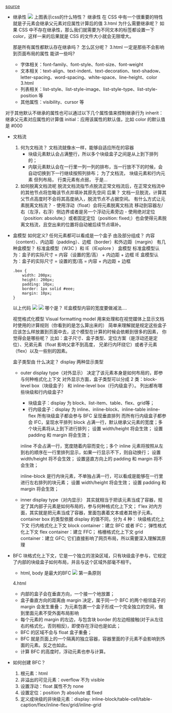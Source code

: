 [source](https://juejin.cn/post/6941206439624966152#heading-14)

- 继承性
    ![](https://p3-juejin.byteimg.com/tos-cn-i-k3u1fbpfcp/f8bd1604b143463eb121c1f46d71c652~tplv-k3u1fbpfcp-zoom-in-crop-mark:1304:0:0:0.awebp)
    上图表示css的什么特性？ 继承性
    在 CSS 中有一个很重要的特性就是子元素会继承父元素对应属性计算后的值
    3.html
    为什么需要继承呢？
    如果 CSS 中不存在继承性，那么我们就需要为不同文本的标签都设置一下 color，这样一来的后果就是 CSS 的文件大小就会无限增大。

    那是所有属性都默认存在继承吗？  怎么区分呢？ 3.html
    一定是那些不会影响到页面布局的属性
    能讲一些吗?
    - 字体相关：font-family、font-style、font-size、font-weight
    - 文本相关：text-align、text-indent、text-decoration、text-shadow、letter-spacing、word-spacing、white-space、line-height、color
    3.html
    - 列表相关：list-style、list-style-image、list-style-type、list-style-position 等
    - 其他属性：visibility、cursor 等

对于其他默认不继承的属性也可以通过以下几个属性值来控制继承行为
    inherit：继承父元素对应属性的计算值
    initial：应用该属性的默认值，比如 color 的默认值是 #000


- 文档流
    1. 何为文档流？ 
        文档流就像水一样，能够自适应所在的容器
        - 块级元素默认会占满整行，所以多个块级盒子之间是从上到下排列的；
        - 内联元素默认会在一行里一列一列的排布，当一行放不下的时候，会自动切换到下一行继续按照列排布；
        为了文档流， 块级元素和行内元素
        但列布局， 行类元素有点弱， 于是...
    2. 如何脱离文档流呢
        脱流文档流指节点脱流正常文档流后，在正常文档流中的其他节点将忽略该节点并填补其原先空间
        后果？
        文档一旦脱流，计算其父节点高度时不会将其高度纳入，脱流节点不占据空间。
        有什么方式让元素脱离文档流？
            - 使用浮动（float）会将元素脱离文档流
                移动到容器左/右（左浮，右浮）侧边界或者是另一个浮动元素旁边
            - 使用绝对定位（position: absolute;）或者固定定位（position: fixed;）也会使得元素脱离文档流，且空出来的位置将自动被后续节点填补。
    
- 盒模型
    如何定义?
    任何元素都可以看成是一个盒子
    由及部分组成？
    内容（content）、内边距（padding）、边框（border）和外边距（margin）
    有几种盒模型？
    标准盒模型（W3C ）和 IE（IExplore ） 盒模型
    标准盒模型认为：盒子的实际尺寸 = 内容（设置的宽/高） + 内边距 + 边框
    IE 盒模型认为：盒子的实际尺寸 = 设置的宽/高 = 内容 + 内边距 + 边框
    ```
    .box {
        width: 200px;
        height: 200px;
        padding: 10px;
        border: 1px solid #eee;
        margin: 10px;
    }
    ```
    以上代码
    ![](https://p3-juejin.byteimg.com/tos-cn-i-k3u1fbpfcp/c4b9dddb310540f78a19ea0f7da92938~tplv-k3u1fbpfcp-zoom-in-crop-mark:1304:0:0:0.awebp)
    ![](https://p3-juejin.byteimg.com/tos-cn-i-k3u1fbpfcp/302fcd74518b44b4adfe50b02dc3aed3~tplv-k3u1fbpfcp-zoom-in-crop-mark:1304:0:0:0.awebp)
    哪个是？
    IE盒模型内容的宽度要做减法....

    视觉格式化模型   Visual formatting model
    用来处理和在视觉媒体上显示文档时使用的计算规则（你看到的是怎么算出来的）
    简单来理解就是规定这些盒子应该怎么样放置到页面中去，这个模型在计算的时候会依赖到很多的因素， 你觉得会是哪些呢？
    比如：盒子尺寸、盒子类型、定位方案（是浮动还是定位）、兄弟元素（float 影响父拿不到高度， 兄弟行内环绕它）或者子元素（flex）以及一些别的因素。

    盒子类型由 什么决定？
    display
    两种显示类型
    - outer display type（对外显示）
        决定了该元素本身是如何布局的，即参与何种格式化上下文
        对外显示方面，盒子类型可以分成 2 类：block-level box（块级盒子） 和 inline-level box（行内级盒子）。
        列出都有哪些块级和行内级盒子?
        - 块级盒子：display 为 block、list-item、table、flex、grid等；
        - 行内级盒子：display 为 inline、inline-block、inline-table inline-flex
        所有块级盒子都会参与 BFC 呈现垂直排列
        而所有行内级盒子都参会 IFC，呈现水平排列
        block
        占满一行，默认继承父元素的宽度；多个块元素将从上到下进行排列；
        设置 width/height 将会生效；
        设置 padding 和 margin 将会生效；

        inline
        不会占满一行，宽度随着内容而变化；多个 inline 元素将按照从左到右的顺序在一行里排列显示，如果一行显示不下，则自动换行；
        设置 width/height 将不会生效；
        设置竖直方向上的 padding 和 margin 将不会生效；

        inline-block
        是行内块元素，不单独占满一行，可以看成是能够在一行里进行左右排列的块元素；
        设置 width/height 将会生效；
        设置 padding 和 margin 将会生效；


    - inner display type（对内显示）
        其实就相当于把该元素当成了容器，规定了其内部子元素是如何布局的，参与何种格式化上下文；  f'lex
        对内方面，其实就是把元素当成了容器，里面包裹着文本或者其他子元素。container box 的类型依据 display 的值不同，分为 4 种：
        块级格式化上下文
        行内格式化上下文
        block container：建立 BFC 或者 IFC；
        弹性格式化上下文
        flex container：建立 FFC；
        格栅格式化上下文
        grid container：建立 GFC;
        它们直接影响了网页布局，所以需要深入理解其原理
-   BFC
    块格式化上下文，它是一个独立的渲染区域，只有块级盒子参与，它规定了内部的块级盒子如何布局，并且与这个区域外部毫不相干。

    - html, body 是最大的BFC 
    ![](https://p3-juejin.byteimg.com/tos-cn-i-k3u1fbpfcp/4a73e2276d8b41f0a905361f151157e2~tplv-k3u1fbpfcp-zoom-in-crop-mark:1304:0:0:0.awebp)
    第一条原则

    4.html
    - 内部的盒子会在垂直方向，一个接一个地放置；   
    - 盒子垂直方向的距离由 margin 决定，属于同一个 BFC 的两个相邻盒子的 margin 会发生重叠；
        为元素包裹一个盒子形成一个完全独立的空间，做到里面元素不受外面布局影响
    - 每个元素的 margin 的左边，与包含块 border 的左边相接触(对于从左往右的格式化，否则相反)，即使存在浮动也是如此；
    - BFC 的区域不会与 float 盒子重叠；
    - BFC 就是页面上的一个隔离的独立容器，容器里面的子元素不会影响到外面的元素。反之也如此。
    - 计算 BFC 的高度时，浮动元素也参与计算。

- 如何创建 BFC？
    1. 根元素：html
    2. 非溢出的可见元素：overflow 不为 visible
    3. 设置浮动：float 属性不为 none
    4. 设置定位：position 为 absolute 或 fixed
    5. 定义成块级的非块级元素：display: inline-block/table-cell/table-caption/flex/inline-flex/grid/inline-grid


